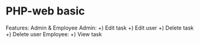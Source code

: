 # PHP-web basic
Features: Admin & Employee
Admin: 
    +) Edit task
    +) Edit user
    +) Delete task
    +) Delete user
Employee:
    +) View task